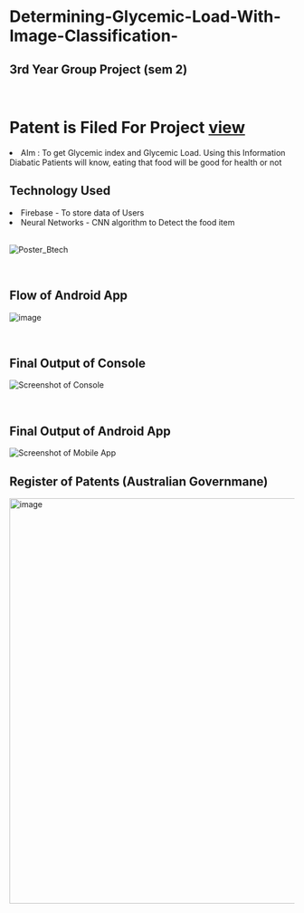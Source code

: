 
# Determining-Glycemic-Load-With-Image-Classification-
## 3rd Year Group Project (sem 2)
<br>

# Patent is Filed For Project [view](http://pericles.ipaustralia.gov.au/ols/auspat/applicationDetails.do?applicationNo=2021106125#)
<li>AIm : To get Glycemic index and Glycemic Load. Using this Information Diabatic Patients will know, eating that food will be good for health or not </li>



## Technology Used
<li> Firebase - To store data of Users</li>
<li> Neural Networks - CNN algorithm to Detect the food item</li>

<br>

![Poster_Btech](https://github.com/abhijitgawai/Determining_Glycemic_Load_With_Image_Classification/assets/45332512/9ec9fd62-89ff-4ff8-b1ae-0834b7fd31f2)

<br>

## Flow of Android App
![image](https://user-images.githubusercontent.com/45332512/130639585-c0877171-f050-420f-92f9-38f66dda2de5.png)

<br>

## Final Output of Console

![Screenshot of Console](https://user-images.githubusercontent.com/45332512/130639325-f59fb620-b628-4f84-9a69-d889d0562435.JPG)

<br>

## Final Output of Android App

![Screenshot of Mobile App](https://user-images.githubusercontent.com/45332512/130639336-6348d8bf-fd7b-4daf-9f8f-4110c77f12fd.jpg)


## Register of Patents (Australian Governmane)
<img width="773" height="716" alt="image" src="https://github.com/user-attachments/assets/244c4f2e-a60c-44dd-99f0-1a5609479014" />

